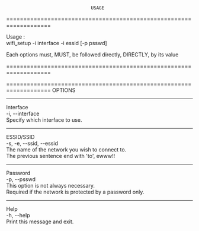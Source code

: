                                     USAGE                          
                                    
===================================================================
 
 Usage :                                                                      
   wifi_setup -i interface -i essid [-p psswd]                                
                                                                              
 Each options must, MUST, be followed directly, DIRECTLY, by its value    
 
===================================================================
                                                                              
===================================================================
                                   OPTIONS                                    
                                   
-------------------------------------------------------------------
 
 Interface                                                                    
   -i, --interface                                                            
       Specify which interface to use.                                        

-------------------------------------------------------------------
 
 ESSID/SSID                                                                   
   -s, -e, --ssid, --essid                                                    
       The name of the network you wish to connect to.                        
       The previous sentence end with 'to', ewww!!                    
       
-------------------------------------------------------------------
 
 Password                                                                     
   -p, --psswd                                                                
       This option is not always necessary.                                   
       Required if the network is protected by a password only.               

-------------------------------------------------------------------
 
 Help                                                                         
   -h, --help                                                                 
       Print this message and exit.                                           
